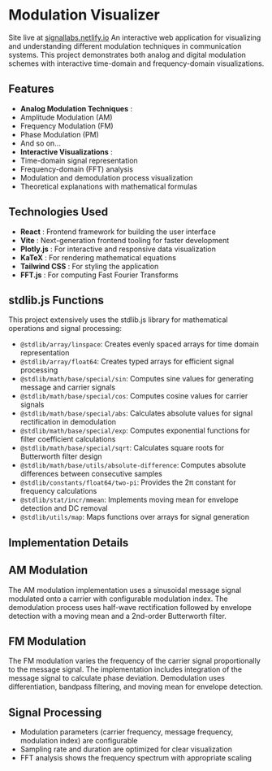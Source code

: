 # Modulation Visualizer

Site live at [signallabs.netlify.io](https://signallabs.netlify.io)
An interactive web application for visualizing and
understanding different modulation techniques in communication systems.
This project demonstrates both analog and digital modulation schemes
with interactive time-domain and frequency-domain visualizations.

## Features

* **Analog Modulation Techniques** :
* Amplitude Modulation (AM)
* Frequency Modulation (FM)
* Phase Modulation (PM)
* And so on...
* **Interactive Visualizations** :
* Time-domain signal representation
* Frequency-domain (FFT) analysis
* Modulation and demodulation process visualization
* Theoretical explanations with mathematical formulas

## Technologies Used

* **React** : Frontend framework for building the user interface
* **Vite** : Next-generation frontend tooling for faster development
* **Plotly.js** : For interactive and responsive data visualization
* **KaTeX** : For rendering mathematical equations
* **Tailwind CSS** : For styling the application
* **FFT.js** : For computing Fast Fourier Transforms

## stdlib.js Functions

This project extensively uses the stdlib.js library for mathematical operations and signal processing:

* `@stdlib/array/linspace`: Creates evenly spaced arrays for time domain representation
* `@stdlib/array/float64`: Creates typed arrays for efficient signal processing
* `@stdlib/math/base/special/sin`: Computes sine values for generating message and carrier signals
* `@stdlib/math/base/special/cos`: Computes cosine values for carrier signals
* `@stdlib/math/base/special/abs`: Calculates absolute values for signal rectification in demodulation
* `@stdlib/math/base/special/exp`: Computes exponential functions for filter coefficient calculations
* `@stdlib/math/base/special/sqrt`: Calculates square roots for Butterworth filter design
* `@stdlib/math/base/utils/absolute-difference`: Computes absolute differences between consecutive samples
* `@stdlib/constants/float64/two-pi`: Provides the 2π constant for frequency calculations
* `@stdlib/stat/incr/mmean`: Implements moving mean for envelope detection and DC removal
* `@stdlib/utils/map`: Maps functions over arrays for signal generation

## Implementation Details

## AM Modulation

The AM modulation implementation uses a sinusoidal
message signal modulated onto a carrier with configurable modulation
index. The demodulation process uses half-wave rectification followed by
 envelope detection with a moving mean and a 2nd-order Butterworth
filter.

## FM Modulation

The FM modulation varies the frequency of the carrier
signal proportionally to the message signal. The implementation includes
 integration of the message signal to calculate phase deviation.
Demodulation uses differentiation, bandpass filtering, and moving mean
for envelope detection.

## Signal Processing

* Modulation parameters (carrier frequency, message frequency, modulation index) are configurable
* Sampling rate and duration are optimized for clear visualization
* FFT analysis shows the frequency spectrum with appropriate scaling
